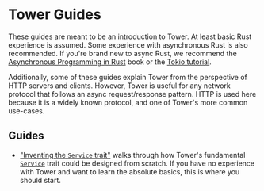 # Tower Guides

These guides are meant to be an introduction to Tower. At least basic Rust
experience is assumed. Some experience with asynchronous Rust is also
recommended. If you're brand new to async Rust, we recommend the [Asynchronous
Programming in Rust][async-book] book or the [Tokio tutorial][tokio-tutorial].

Additionally, some of these guides explain Tower from the perspective of HTTP
servers and clients. However, Tower is useful for any network protocol that
follows an async request/response pattern. HTTP is used here because it is a
widely known protocol, and one of Tower's more common use-cases.

## Guides

- ["Inventing the `Service` trait"][invent] walks through how Tower's
  fundamental [`Service`] trait could be designed from scratch. If you have no
  experience with Tower and want to learn the absolute basics, this is where you
  should start.

[async-book]: https://rust-lang.github.io/async-book/
[tokio-tutorial]: https://tokio.rs/tokio/tutorial
[invent]: https://tokio.rs/blog/2021-05-14-inventing-the-service-trait
[`Service`]: https://docs.rs/tower/latest/tower/trait.Service.html
